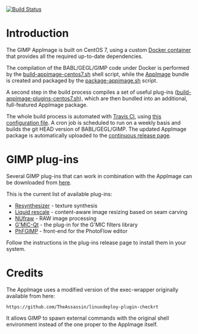 [![Build Status](https://travis-ci.org/aferrero2707/gimp-appimage.svg?branch=master)](https://travis-ci.org/aferrero2707/gimp-appimage)

# Introduction

The GIMP AppImage is built on CentOS 7, using a custom [Docker container](https://github.com/aferrero2707/docker-centos7-gimp) that provides all the required up-to-date dependencies.

The compilation of the BABL/GEGL/GIMP code under Docker is performed by the [build-appimage-centos7.sh](https://github.com/aferrero2707/gimp-appimage/blob/master/build-appimage-centos7.sh) shell script, while the [AppImage](https://appimage.org) bundle is created and packaged by the [package-appimage.sh](https://github.com/aferrero2707/gimp-appimage/blob/master/package-appimage.sh) script.

A second step in the build process compiles a set of useful plug-ins ([build-appimage-plugins-centos7.sh](https://github.com/aferrero2707/gimp-appimage/blob/master/build-appimage-plugins-centos7.sh)), which are then bundled into an additional, full-featured AppImage package.

The whole build process is automated with [Travis CI](https://travis-ci.org/aferrero2707/gimp-appimage), using [this configuration file](https://github.com/aferrero2707/gimp-appimage/blob/master/.travis.yml). A cron job is scheduled to run on a weekly basis and builds the git HEAD version of BABL/GEGL/GIMP. The updated AppImage package is automatically uploaded to the [continuous release page](https://github.com/aferrero2707/gimp-appimage/releases/tag/continuous).

# GIMP plug-ins

Several GIMP plug-ins that can work in combination with the AppImage can be downloaded from [here](https://github.com/aferrero2707/gimp-plugins-collection/releases/tag/continuous).

This is the current list of available plug-ins:
* [Resynthesizer](http://registry.gimp.org/node/25219) - texture synthesis
* [Liquid rescale](http://liquidrescale.wikidot.com/) - content-aware image resizing based on seam carving
* [NUfraw](https://sourceforge.net/projects/nufraw/) - RAW image processing
* [G'MIC-Qt](https://gmic.eu/gimp.shtml) - the plug-in for the G'MIC filters library
* [PhFGIMP](https://github.com/aferrero2707/PhFGimp) - front-end for the PhotoFlow editor

Follow the instructions in the plug-ins release page to install them in your system.

# Credits

The AppImage uses a modified version of the exec-wrapper originally available from here:

    https://github.com/TheAssassin/linuxdeploy-plugin-checkrt
    
It allows GIMP to spawn external commands with the original shell environment instead of the one proper to the AppImage itself. 
